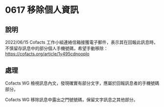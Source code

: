 # 0617 移除個人資訊

## 說明

2022/06/15 Cofacts 工作小組連絡信箱接獲電子郵件，表示其在回報此訊息時，不慎留存訊息中的部分個人手機號碼，希望手動移除：
https://cofacts.org/article/1y495cdnooplo

## 處理
Cofacts WG 檢視訊息內文，發現確實有部分文字，應屬於回報訊息者的手機號碼部分。

Cofacts WG 移除訊息中露出之門號號碼，保留文字訊息之其他部分。
